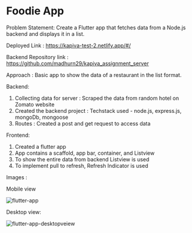 # Foodie App

Problem Statement:
Create a Flutter app that fetches data from a Node.js backend and displays it in a list.

Deployed Link : https://kapiva-test-2.netlify.app/#/


Backend Repository link : https://github.com/madhurn29/kapiva_assignment_server



Approach :
Basic app to show the data of a restaurant in the list format.


Backend:
1. Collecting data for server : Scraped the data from random hotel on Zomato website
2. Created the backend project : Techstack used - node.js, express.js, mongoDb, mongoose
3. Routes :  Created a post and get request to access data


Frontend:
1. Created a flutter app
2. App contains a scaffold, app bar, container, and Listview
3. To show the entire data from backend Listview is used
4. To implement pull to refresh, Refresh Indicator is used



Images :

Mobile view




![flutter-app](https://github.com/madhurn29/Kapiva_assignment/assets/112754729/9dfd2773-bace-4be3-85a4-8873d8980663)



Desktop view:





![flutter-app-desktopveiew](https://github.com/madhurn29/Kapiva_assignment/assets/112754729/7c8b0139-5c06-4a67-a4d4-b856d9a83537)
